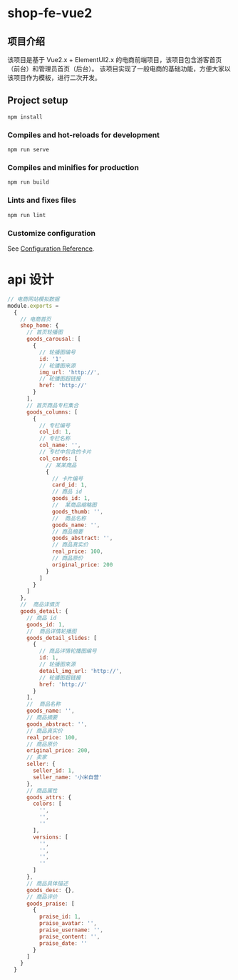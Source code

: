 # shop-fe-vue2


## 项目介绍
该项目是基于 Vue2.x  + ElementUI2.x 的电商前端项目，该项目包含游客首页（前台）和管理员首页（后台）。
该项目实现了一般电商的基础功能，方便大家以该项目作为模板，进行二次开发。

## Project setup
```
npm install
```

### Compiles and hot-reloads for development
```
npm run serve
```

### Compiles and minifies for production
```
npm run build
```

### Lints and fixes files
```
npm run lint
```

### Customize configuration
See [Configuration Reference](https://cli.vuejs.org/config/).


# api 设计
```javascript
// 电商网站模拟数据
module.exports =
  {
    // 电商首页
    shop_home: {
      // 首页轮播图
      goods_carousal: [
        {
          // 轮播图编号
          id: '1',
          // 轮播图来源
          img_url: 'http://',
          // 轮播图超链接
          href: 'http://'
        }
      ],
      // 首页商品专栏集合
      goods_columns: [
        {
          // 专栏编号
          col_id: 1,
          // 专栏名称
          col_name: '',
          // 专栏中包含的卡片
          col_cards: [
            // 某某商品
            {
              // 卡片编号
              card_id: 1,
              // 商品 id
              goods_id: 1,
              //  某商品缩略图
              goods_thumb: '',
              //  商品名称
              goods_name: '',
              // 商品摘要
              goods_abstract: '',
              // 商品真实价
              real_price: 100,
              // 商品原价
              original_price: 200
            }
          ]
        }
      ]
    },
    //  商品详情页
    goods_detail: {
      // 商品 id
      goods_id: 1,
      //  商品详情轮播图
      goods_detail_slides: [
        {
          // 商品详情轮播图编号
          id: 1,
          // 轮播图来源
          detail_img_url: 'http://',
          // 轮播图超链接
          href: 'http://'
        }
      ],
      //  商品名称
      goods_name: '',
      // 商品摘要
      goods_abstract: '',
      // 商品真实价
      real_price: 100,
      // 商品原价
      original_price: 200,
      // 卖家
      seller: {
        seller_id: 1,
        seller_name: '小米自营'
      },
      // 商品属性
      goods_attrs: {
        colors: [
          '',
          '',
          ''
        ],
        versions: [
          '',
          '',
          '',
          ''
        ]
      },
      // 商品具体描述
      goods_desc: {},
      // 商品评价
      goods_praise: [
        {
          praise_id: 1,
          praise_avatar: '',
          praise_username: '',
          praise_content: '',
          praise_date: ''
        }
      ]
    }
  }

```
